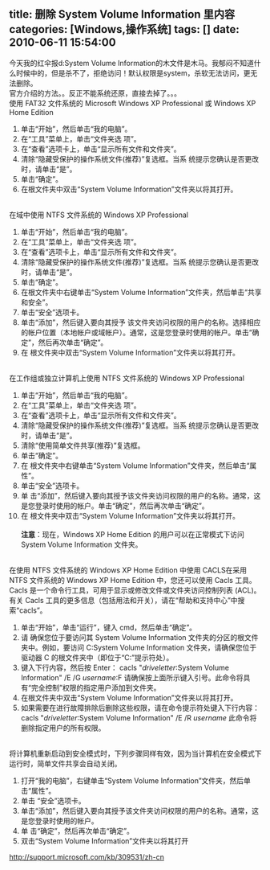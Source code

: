 title: 删除 System Volume Information 里内容
categories: [Windows,操作系统]
tags: []
date: 2010-06-11 15:54:00
---
今天我的红伞报d:System Volume Information的木文件是木马。我郁闷不知道什么时候中的，但是杀不了，拒绝访问！默认权限是system，杀软无法访问，更无法删除。<br />官方介绍的方法。。反正不能系统还原，直接去掉了。。。<br /> 使用 FAT32 文件系统的 Microsoft Windows XP Professional 或  Windows XP Home Edition<ol> <li>单击“开始”，然后单击“我的电脑”。</li> <li>在“工具”菜单上，单击“文件夹选 项”。</li> <li>在“查看”选项卡上，单击“显示所有文件和文件夹”。</li> <li>清除“隐藏受保护的操作系统文件(推荐)”复选框。当系 统提示您确认是否更改时，请单击“是”。</li> <li>单击“确定”。</li> <li>在根文件夹中双击“System Volume  Information”文件夹以将其打开。</li></ol><a href="http://support.microsoft.com/kb/309531/zh-cn#top"><br /></a>在域中使用 NTFS 文件系统的 Windows XP  Professional<ol> <li>单击“开始”，然后单击“我的电脑”。</li> <li>在“工具”菜单上，单击“文件夹选 项”。</li> <li>在“查看”选项卡上，单击“显示所有文件和文件夹”。</li> <li>清除“隐藏受保护的操作系统文件(推荐)”复选框。当系 统提示您确认是否更改时，请单击“是”。</li> <li>单击“确定”。</li> <li>在根文件夹中右键单击“System Volume  Information”文件夹，然后单击“共享和安全”。</li> <li>单击“安全”选项卡。</li> <li>单击“添加”，然后键入要向其授予 该文件夹访问权限的用户的名称。选择相应的帐户位置（本地帐户或域帐户）。通常，这是您登录时使用的帐户。单击“确定”，然后再次单击“确定”。</li> <li>在 根文件夹中双击“System Volume Information”文件夹以将其打开。</li></ol><a href="http://support.microsoft.com/kb/309531/zh-cn#top"><br /></a>在工作组或独立计算机上使用 NTFS 文件系统的  Windows XP Professional<ol> <li>单击“开始”，然后单击“我的电脑”。</li> <li>在“工具”菜单上，单击“文件夹选 项”。</li> <li>在“查看”选项卡上，单击“显示所有文件和文件夹”。</li> <li>清除“隐藏受保护的操作系统文件(推荐)”复选框。当系 统提示您确认是否更改时，请单击“是”。</li> <li>清除“使用简单文件共享(推荐)”复选框。</li> <li>单击“确定”。</li> <li>在 根文件夹中右键单击“System Volume Information”文件夹，然后单击“属性”。</li> <li>单击“安全”选项卡。</li> <li>单 击“添加”，然后键入要向其授予该文件夹访问权限的用户的名称。通常，这是您登录时使用的帐户。单击“确定”，然后再次单击“确定”。</li> <li>在 根文件夹中双击“System Volume Information”文件夹以将其打开。<br /> <br /> <strong>注意</strong>：现在，Windows  XP Home Edition 的用户可以在正常模式下访问 System Volume Information 文件夹。</li></ol><a href="http://support.microsoft.com/kb/309531/zh-cn#top"><br /></a>在使用 NTFS 文件系统的 Windows XP Home  Edition 中使用 CACLS在采用 NTFS 文件系统的 Windows XP Home Edition 中，您还可以使用 Cacls 工具。Cacls  是一个命令行工具，可用于显示或修改文件或文件夹访问控制列表 (ACL)。有关 Cacls  工具的更多信息（包括用法和开关），请在“帮助和支持中心”中搜索“cacls”。<ol> <li>单击“开始”，单击“运行”，键入 cmd，然后单击“确定”。</li> <li>请 确保您位于要访问其 System Volume Information 文件夹的分区的根文件夹中。例如，要访问 C:System Volume  Information 文件夹，请确保您位于驱动器 C 的根文件夹中（即位于“C:”提示符处）。</li> <li>键入下行内容，然后按  Enter：    cacls &quot;<var>driveletter</var>:System  Volume Information&quot; /E /G <var>username</var>:F    请确保按上面所示键入引号。此命令将具有“完全控制”权限的指定用户添加到文件夹。</li> <li>在根文件夹中双击“System Volume  Information”文件夹以将其打开。</li> <li>如果需要在进行故障排除后删除这些权限，请在命令提示符处键入下行内容：    cacls &quot;<var>driveletter</var>:System  Volume Information&quot; /E /R <var>username</var>    此命令将删除指定用户的所有权限。</li></ol><br />将计算机重新启动到安全模式时，下列步骤同样有效，因为当计算机在安全模式下运行时，简单文件共享会自动关闭。<ol> <li>打开“我的电脑”，右键单击“System Volume Information”文件夹，然后单击“属性”。</li> <li>单击 “安全”选项卡。</li> <li>单击“添加”，然后键入要向其授予该文件夹访问权限的用户的名称。通常，这是您登录时使用的帐户。</li> <li>单 击“确定”，然后再次单击“确定”。</li> <li>双击“System Volume Information”文件夹以将其打开</li></ol>http://support.microsoft.com/kb/309531/zh-cn